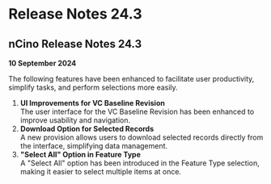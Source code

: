 # Release Notes 24.3

## nCino Release Notes 24.3

**10 September 2024**

The following features have been enhanced to facilitate user productivity, simplify tasks, and perform selections more easily.

1. **UI Improvements for VC Baseline Revision**\
   The user interface for the VC Baseline Revision has been enhanced to improve usability and navigation.
2. **Download Option for Selected Records**\
   A new provision allows users to download selected records directly from the interface, simplifying data management.
3. **"Select All" Option in Feature Type**\
   A "Select All" option has been introduced in the Feature Type selection, making it easier to select multiple items at once.
